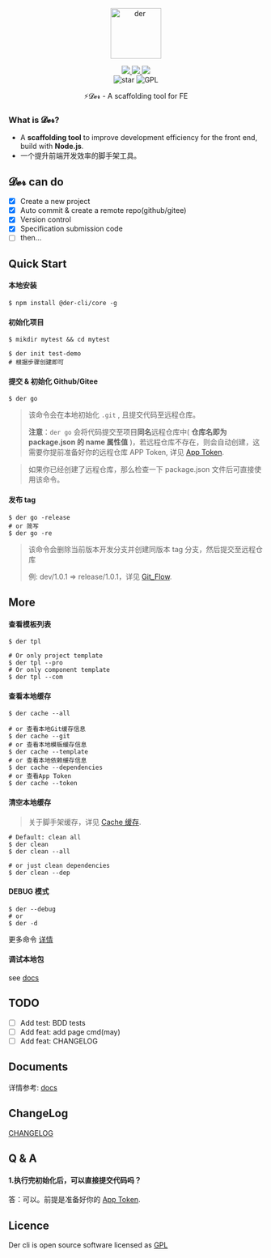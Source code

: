 <p align="center">
	<img width='100px' src='https://cdn.jsdelivr.net/gh/yesmore/img/img/logo-der.png' alt='der'/>
</p>
<p align="center">
    <a href="https://www.npmjs.org/package/@der-cli/core" target='_blank'>
    	<img src="https://img.shields.io/npm/v/@der-cli/core?logo=npm">
    </a>
    <a href="https://npmcharts.com/compare/@der-cli/core?minimal=true" target='_blank'>
    	<img src="https://img.shields.io/npm/dt/@der-cli/core?logo=npm">
    </a>
    <a href="https://www.lernajs.cn/" target='_blank'>
    	<img src="https://img.shields.io/badge/maintained%20with-lerna-cc00ff.svg?logo=lerna">
    </a>
    <br>
    <img src="https://img.shields.io/github/stars/der-cli/der-cli.svg?logo=github" alt="star"/>
	<img src="https://img.shields.io/github/license/der-cli/der-cli?logo=GNU" alt="GPL"/>
</p>
<p align="center">⚡𝓓𝓮𝓻 - A scaffolding tool for FE</p>

### What is 𝓓𝓮𝓻?

- A **scaffolding tool** to improve development efficiency for the front end, build with **Node.js**.
- 一个提升前端开发效率的脚手架工具。

## 𝓓𝓮𝓻 can do

- [x] Create a new project
- [x] Auto commit & create a remote repo(github/gitee)
- [x] Version control
- [x] Specification submission code
- [ ] then...

## Quick Start

#### 本地安装

```shell
$ npm install @der-cli/core -g
```

#### 初始化项目

```shell
$ mikdir mytest && cd mytest

$ der init test-demo
# 根据步骤创建即可
```

#### 提交 & 初始化 Github/Gitee

```shell
$ der go
```

> 该命令会在本地初始化 `.git` , 且提交代码至远程仓库。
>
> **注意**：`der go` 会将代码提交至项目**同名**远程仓库中( **仓库名即为 package.json 的 name 属性值** )，若远程仓库不存在，则会自动创建，这需要你提前准备好你的远程仓库 APP Token, 详见 [App Token](https://github.com/der-cli/der-cli/blob/master/docs/Documents.md#App-Token).

> 如果你已经创建了远程仓库，那么检查一下 package.json 文件后可直接使用该命令。

#### 发布 tag

```shell
$ der go -release
# or 简写
$ der go -re
```

> 该命令会删除当前版本开发分支并创建同版本 tag 分支，然后提交至远程仓库
>
> 例: dev/1.0.1 => release/1.0.1，详见 [Git_Flow](https://github.com/der-cli/der-cli/blob/master/docs/Documents.md#Git-Flow-自动化).



## More

#### 查看模板列表

```shell
$ der tpl 

# Or only project template
$ der tpl --pro
# Or only component template
$ der tpl --com
```



#### 查看本地缓存

```shell
$ der cache --all

# or 查看本地Git缓存信息
$ der cache --git
# or 查看本地模板缓存信息
$ der cache --template
# or 查看本地依赖缓存信息 
$ der cache --dependencies
# or 查看App Token 
$ der cache --token
```



#### 清空本地缓存

> 关于脚手架缓存，详见 [Cache 缓存](https://github.com/der-cli/der-cli/blob/master/docs/Documents.md#Cache-缓存).

```shell
# Default: clean all
$ der clean
$ der clean --all

# or just clean dependencies
$ der clean --dep
```

#### DEBUG 模式

```shell
$ der --debug
# or
$ der -d
```

更多命令 [详情](https://github.com/der-cli/der-cli/blob/master/docs/Documents.md)

#### 调试本地包

see [docs](./docs/Documents.md)

## TODO

- [ ] Add test: BDD tests
- [ ] Add feat: add page cmd(may)
- [ ] Add feat: CHANGELOG

## Documents

详情参考: [docs](https://github.com/der-cli/der-cli/blob/master/docs/Documents.md)

## ChangeLog

[CHANGELOG](./CHANGELOG.md)

## Q & A

#### 1.执行完初始化后，可以直接提交代码吗？

答：可以。前提是准备好你的 [App Token](https://github.com/der-cli/der-cli/blob/master/docs/Documents.md#App-Token).

## Licence

Der cli is open source software licensed as [GPL](LICENSE)
